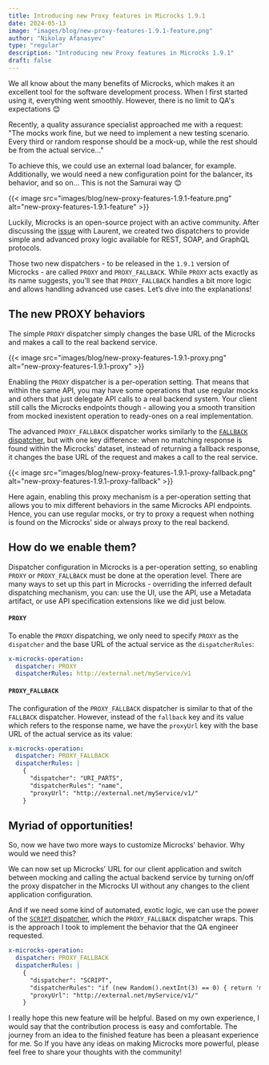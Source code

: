 ```yaml
---
title: Introducing new Proxy features in Microcks 1.9.1
date: 2024-05-13
image: "images/blog/new-proxy-features-1.9.1-feature.png"
author: "Nikolay Afanasyev"
type: "regular"
description: "Introducing new Proxy features in Microcks 1.9.1"
draft: false
---
```


We all know about the many benefits of Microcks, which makes it an excellent tool for the software development process. When I first started using it, everything went smoothly. However, there is no limit to QA's expectations 😊

Recently, a quality assurance specialist approached me with a request: "The mocks work fine, but we need to implement a new testing scenario. Every third or random response should be a mock-up, while the rest should be from the actual service..."


To achieve this, we could use an external load balancer, for example. Additionally, we would need a new configuration point for the balancer, its behavior, and so on... This is not the Samurai way 😊

{{< image src="images/blog/new-proxy-features-1.9.1-feature.png" alt="new-proxy-features-1.9.1-feature" >}}

Luckily, Microcks is an open-source project with an active community. After discussing the [issue](https://github.com/microcks/microcks/issues/1100) with Laurent, we created two dispatchers to provide simple and advanced proxy logic available for REST, SOAP, and GraphQL protocols.

Those two new dispatchers - to be released in the `1.9.1` version of Microcks - are called `PROXY` and `PROXY_FALLBACK`. While `PROXY` acts exactly as its name suggests, you’ll see that `PROXY_FALLBACK` handles a bit more logic and allows handling advanced use cases. Let’s dive into the explanations!

## The new PROXY behaviors

The simple `PROXY` dispatcher simply changes the base URL of the Microcks and makes a call to the real backend service.

{{< image src="images/blog/new-proxy-features-1.9.1-proxy.png" alt="new-proxy-features-1.9.1-proxy" >}}

Enabling the `PROXY` dispatcher is a per-operation setting. That means that within the same API, you may have some operations that use regular mocks and others that just delegate API calls to a real backend system. Your client still calls the Microcks endpoints though - allowing you a smooth transition from mocked inexistent operation to ready-ones on a real implementation. 

The advanced `PROXY_FALLBACK` dispatcher works similarly to the [`FALLBACK` dispatcher](../../documentation/using/dispatching#fallback-dispatcher), but with one key difference: when no matching response is found within the Microcks’ dataset, instead of returning a fallback response, it changes the base URL of the request and makes a call to the real service.

{{< image src="images/blog/new-proxy-features-1.9.1-proxy-fallback.png" alt="new-proxy-features-1.9.1-proxy-fallback" >}}

Here again, enabling this proxy mechanism is a per-operation setting that allows you to mix different behaviors in the same Microcks API endpoints. Hence, you can use regular mocks, or try to proxy a request when nothing is found on the Microcks’ side or always proxy to the real backend.

## How do we enable them?

Dispatcher configuration in Microcks is a per-operation setting, so enabling `PROXY` or `PROXY_FALLBACK` must be done at the operation level. There are many ways to set up this part in Microcks - overriding the inferred default dispatching mechanism, you can: use the UI, use the API, use a Metadata artifact, or use API specification extensions like we did just below. 

#### `PROXY`

To enable the `PROXY` dispatching, we only need to specify `PROXY` as the `dispatcher` and the base URL of the actual service as the  `dispatcherRules`:

```yaml
x-microcks-operation:
  dispatcher: PROXY
  dispatcherRules: http://external.net/myService/v1
```

#### `PROXY_FALLBACK`

The configuration of the `PROXY_FALLBACK` dispatcher is similar to that of the `FALLBACK` dispatcher. However, instead of the `fallback` key and its value which refers to the response name, we have the `proxyUrl` key with the base URL of the actual service as its value:

```yaml
x-microcks-operation:
  dispatcher: PROXY_FALLBACK
  dispatcherRules: |
    {
      "dispatcher": "URI_PARTS",
      "dispatcherRules": "name",
      "proxyUrl": "http://external.net/myService/v1/"
    }
```

## Myriad of opportunities!

So, now we have two more ways to customize Microcks' behavior. Why would we need this?

We can now set up Microcks' URL for our client application and switch between mocking and calling the actual backend service by turning on/off the proxy dispatcher in the Microcks UI without any changes to the client application configuration.

And if we need some kind of automated, exotic logic, we can use the power of the [`SCRIPT` dispatcher]((../../documentation/using/dispatching#script-dispatcher)), which the `PROXY_FALLBACK` dispatcher wraps. This is the approach I took to implement the behavior that the QA engineer requested.

```yaml
x-microcks-operation:
  dispatcher: PROXY_FALLBACK
  dispatcherRules: |
    {
      "dispatcher": "SCRIPT",
      "dispatcherRules": "if (new Random().nextInt(3) == 0) { return 'mock'; }",
      "proxyUrl": "http://external.net/myService/v1/"
    }
```

I really hope this new feature will be helpful. Based on my own experience, I would say that the contribution process is easy and comfortable. The journey from an idea to the finished feature has been a pleasant experience for me. So If you have any ideas on making Microcks more powerful, please feel free to share your thoughts with the community!
